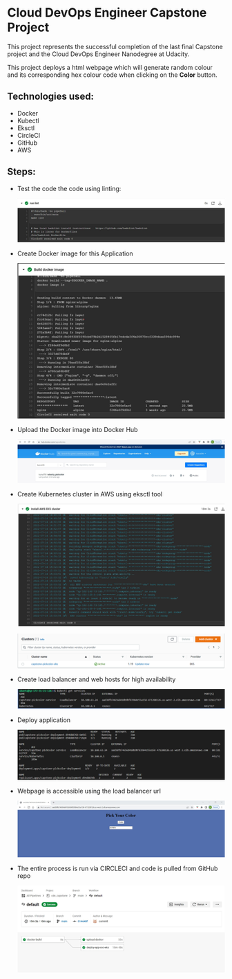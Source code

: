 # Cloud DevOps Engineer Capstone Project

This project represents the successful completion of the last final Capstone project and the Cloud DevOps Engineer Nanodegree at Udacity.

This project deploys a html webpage which will generate random colour and its corresponding hex colour code when clicking on the __Color__ button. 

## Technologies used:

*	Docker
*	Kubectl
*	Eksctl
*	CircleCI
*	GitHub
*	AWS

## Steps:

*  Test the code the code using linting:

    ![](/Screenshots/Lint_Success.jpg)

*	Create Docker image for this Application

    ![](/Screenshots/Docker_Image_Creation.png)

*  	Upload the Docker image into Docker Hub

    ![](/Screenshots/Docker_image_uploaded_to_Docker_Hub.jpg)

*	Create Kubernetes cluster in AWS using eksctl tool

    ![](/Screenshots/EKS-Cluster-Installation.jpg)

    ![](/Screenshots/EKS_Cluster.png)

*   Create load balancer and web hosts for high availability

    ![](/Screenshots/LoadBalancer.jpg)

*   Deploy application

    ![](/Screenshots/Deploy_app.png)

*   Webpage is accessible using the load balancer url

    ![](/Screenshots/Pick_Your_Color.jpg)

*   The entire process is run via CIRCLECI and code is pulled from GitHub repo

    ![](/Screenshots/CircleCI_Pipeline.jpg)







